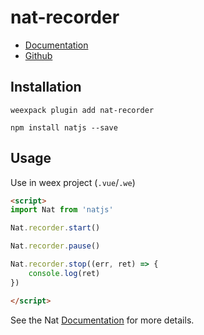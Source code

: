 # nat-recorder

- [Documentation](http://natjs.com/#/#recorder)
- [Github](https://github.com/natjs/weex-nat-recorder)

## Installation
```
weexpack plugin add nat-recorder
```

```
npm install natjs --save
```

## Usage

Use in weex project (`.vue`/`.we`)

```html
<script>
import Nat from 'natjs'

Nat.recorder.start()

Nat.recorder.pause()

Nat.recorder.stop((err, ret) => {
    console.log(ret)
})

</script>
```

See the Nat [Documentation](http://natjs.com/) for more details.
